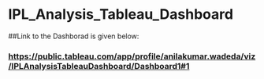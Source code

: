 # IPL_Analysis_Tableau_Dashboard
##Link to the Dashborad is given below:
### https://public.tableau.com/app/profile/anilakumar.wadeda/viz/IPLAnalysisTableauDashboard/Dashboard1#1

